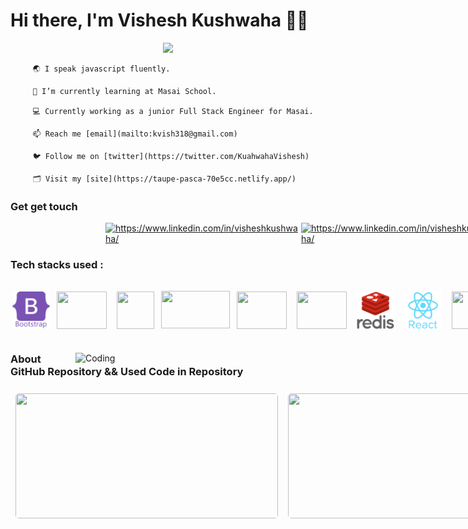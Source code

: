 # Hi there, I'm Vishesh Kushwaha 🤘🏽
<!-- ## I'm a Full Stack Web Developer -->
<p align="center">
<a href="https://github.com/DenverCoder1/readme-typing-svg"><img src="https://readme-typing-svg.herokuapp.com?&font=IBM+Plex+Sans&color=5468FF&size=25&lines=Welcome+to+my+GitHub+Profile!;I'm+a+Full-Stack+web+developer." /></a>
</p>

         🌏 I speak javascript fluently.  
 
         🌱 I’m currently learning at Masai School. 

         💻 Currently working as a junior Full Stack Engineer for Masai. 

         📫 Reach me [email](mailto:kvish318@gmail.com)

         🐦 Follow me on [twitter](https://twitter.com/KuahwahaVishesh)

         🗂 Visit my [site](https://taupe-pasca-70e5cc.netlify.app/)
         
         
         
### Get get touch 

<div style="display: flex; margin-top: 25px; margin-bottom: 30px; width: 200px; margin: auto">
<a href="https://www.linkedin.com/in/visheshkushwaha/" target="blank"><img align="center" src="https://raw.githubusercontent.com/rahuldkjain/github-profile-readme-generator/master/src/images/icons/Social/linked-in-alt.svg" alt="https://www.linkedin.com/in/visheshkushwaha/" height="30" width="40" /></a>
<a href="https://twitter.com/KuahwahaVishesh" target="blank"><img align="center" src="https://www.freepnglogos.com/uploads/twitter-logo-png/twitter-bird-symbols-png-logo-0.png" alt="https://www.linkedin.com/in/visheshkushwaha/" height="40" width="50" /></a>
             
<!-- <a href="https://mail.google.com/mail/?view=cm&fs=1&tf=1&to=kvish318.com" target="blank"><img align="center" src="https://www.freepnglogos.com/uploads/twitter-logo-png/twitter-bird-symbols-png-logo-0.png" alt="https://www.linkedin.com/in/visheshkushwaha/" height="30" width="40" /></a> -->
 </div>       
 
 
 

### Tech stacks used :
<h></h>
<div style="display: flex; margin-top: 25px; margin-bottom: 30px;">
    <img style="height: 60px; width: 110px; margin: 3px; margin-top: 7px;" src="https://raw.githubusercontent.com/devicons/devicon/master/icons/bootstrap/bootstrap-plain-wordmark.svg">
  <img style="height: 60px; width: 80px; margin: 8px;" src="https://upload.wikimedia.org/wikipedia/commons/thumb/6/61/HTML5_logo_and_wordmark.svg/180px-HTML5_logo_and_wordmark.svg.png">
   <img style="height: 60px; width: 60px; margin: 8px;" src="https://upload.wikimedia.org/wikipedia/commons/thumb/d/d5/CSS3_logo_and_wordmark.svg/544px-CSS3_logo_and_wordmark.svg.png?20160530175649">
    <img style="height: 60px; width: 110px; margin: 3px; margin-top: 7px;" src="https://1000logos.net/wp-content/uploads/2020/09/JavaScript-Logo-768x480.png">
    <img style="height: 60px; width: 80px; margin: 8px;" src="https://nodejs.org/static/images/logos/nodejs-new-pantone-black.svg">
    <img style="height: 60px; width: 80px; margin: 8px;" src="https://www.bairesdev.com/wp-content/uploads//2021/07/Expressjs.svg">
    <img style="height: 60px; width: 80px; margin: 8px;" src="https://raw.githubusercontent.com/devicons/devicon/master/icons/redis/redis-original-wordmark.svg">   
    <img style="height: 60px; width: 80px; margin: 8px;" src="https://raw.githubusercontent.com/devicons/devicon/master/icons/react/react-original-wordmark.svg"> 
    <img style="height: 60px; width: 80px; margin: 8px;" src="https://www.vectorlogo.zone/logos/getpostman/getpostman-icon.svg"> 
     <img style="height: 60px; width: 80px; margin: 8px;" src="https://raw.githubusercontent.com/devicons/devicon/master/icons/mongodb/mongodb-original-wordmark.svg">
        <img style="height: 60px; width: 80px; margin: 8px;" src="https://www.vectorlogo.zone/logos/git-scm/git-scm-icon.svg">
<!--           <img style="height: 60px; width: 80px; margin: 8px;" src="">
         <img style="height: 60px; width: 80px; margin: 8px;" src="">-->
         
</div>


<img align="right" alt="Coding" width="400" src="https://camo.githubusercontent.com/fa73289736064aba480d0708da37d7aa183a8c3e2bcc2f58c54285a3bbbeecc1/68747470733a2f2f7777772e61616c7068612e6e65742f77702d636f6e74656e742f75706c6f6164732f323032302f31322f66756c6c2d737461636b2d646576656c6f706d656e742e676966">


### About GitHub Repository && Used Code in Repository



<div  style="display: flex">
       <a href="https://www.linkpicture.com/view.php?img=LPic626105adc6318349707542"><img style="height: 200px; width: 420px; margin: 8px;  border-radius: 5px;" src="https://www.linkpicture.com/q/Screenshot-1244.png" type="image"></a>
<a href='https://www.linkpicture.com/view.php?img=LPic62610992e8a97443679123'><img  style="height: 200px; width: 420px; margin: 8px;  border-radius: 5px;"  src='https://www.linkpicture.com/q/Screenshot-1245.png' type='image'></a>
<a style="margin-left:80px" href='https://www.linkpicture.com/view.php?img=LPic62610d405a18f434068473'><img style="height: 200px; width: 420px; margin: 8px;  border-radius: 5px;" src='https://www.linkpicture.com/q/Screenshot-1246.png' type='image'></a>
          
</div>



 


